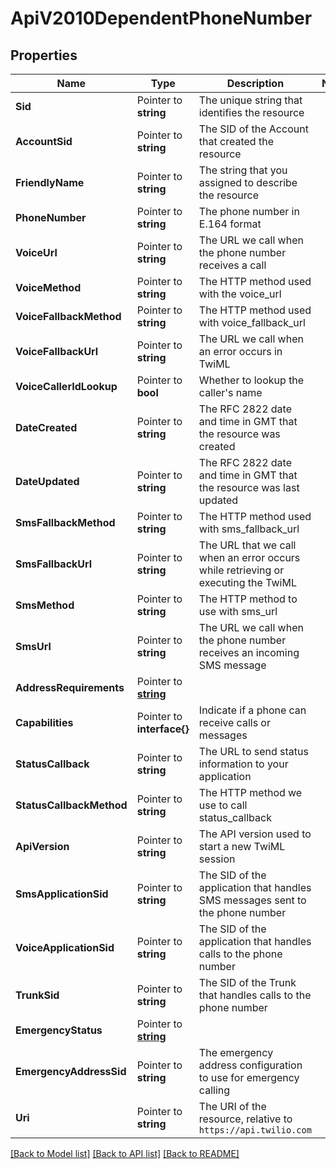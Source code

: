 # ApiV2010DependentPhoneNumber

## Properties

Name | Type | Description | Notes
------------ | ------------- | ------------- | -------------
**Sid** | Pointer to **string** | The unique string that identifies the resource |
**AccountSid** | Pointer to **string** | The SID of the Account that created the resource |
**FriendlyName** | Pointer to **string** | The string that you assigned to describe the resource |
**PhoneNumber** | Pointer to **string** | The phone number in E.164 format |
**VoiceUrl** | Pointer to **string** | The URL we call when the phone number receives a call |
**VoiceMethod** | Pointer to **string** | The HTTP method used with the voice_url |
**VoiceFallbackMethod** | Pointer to **string** | The HTTP method used with voice_fallback_url |
**VoiceFallbackUrl** | Pointer to **string** | The URL we call when an error occurs in TwiML |
**VoiceCallerIdLookup** | Pointer to **bool** | Whether to lookup the caller's name |
**DateCreated** | Pointer to **string** | The RFC 2822 date and time in GMT that the resource was created |
**DateUpdated** | Pointer to **string** | The RFC 2822 date and time in GMT that the resource was last updated |
**SmsFallbackMethod** | Pointer to **string** | The HTTP method used with sms_fallback_url |
**SmsFallbackUrl** | Pointer to **string** | The URL that we call when an error occurs while retrieving or executing the TwiML |
**SmsMethod** | Pointer to **string** | The HTTP method to use with sms_url |
**SmsUrl** | Pointer to **string** | The URL we call when the phone number receives an incoming SMS message |
**AddressRequirements** | Pointer to [**string**](DependentPhoneNumberEnumAddressRequirement.md) |  |
**Capabilities** | Pointer to **interface{}** | Indicate if a phone can receive calls or messages |
**StatusCallback** | Pointer to **string** | The URL to send status information to your application |
**StatusCallbackMethod** | Pointer to **string** | The HTTP method we use to call status_callback |
**ApiVersion** | Pointer to **string** | The API version used to start a new TwiML session |
**SmsApplicationSid** | Pointer to **string** | The SID of the application that handles SMS messages sent to the phone number |
**VoiceApplicationSid** | Pointer to **string** | The SID of the application that handles calls to the phone number |
**TrunkSid** | Pointer to **string** | The SID of the Trunk that handles calls to the phone number |
**EmergencyStatus** | Pointer to [**string**](DependentPhoneNumberEnumEmergencyStatus.md) |  |
**EmergencyAddressSid** | Pointer to **string** | The emergency address configuration to use for emergency calling |
**Uri** | Pointer to **string** | The URI of the resource, relative to `https://api.twilio.com` |

[[Back to Model list]](../README.md#documentation-for-models) [[Back to API list]](../README.md#documentation-for-api-endpoints) [[Back to README]](../README.md)


